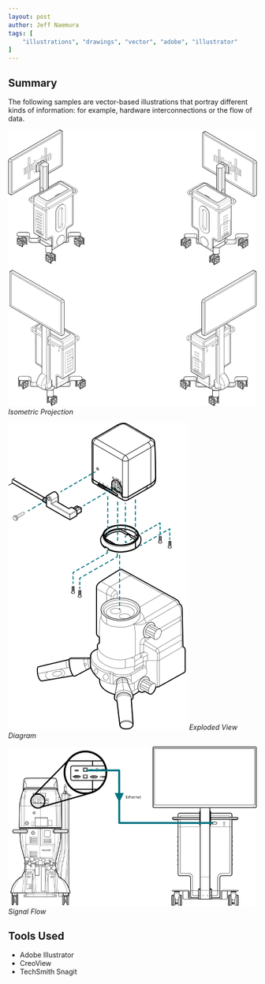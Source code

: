 ```yaml
---
layout: post
author: Jeff Naemura
tags: [
    "illustrations", "drawings", "vector", "adobe", "illustrator"
]
---
```


## Summary

The following samples are vector-based illustrations that portray different kinds of information: for example, hardware interconnections or the flow of data.

![Isometric Projection](images/device_iso.svg)
*Isometric Projection*

![Exploded View Diagram](images/camera_installation.svg)
*Exploded View Diagram*

![Signal Flow](images/datafusion.svg)
*Signal Flow*

## Tools Used

* Adobe Illustrator
* CreoView
* TechSmith Snagit
